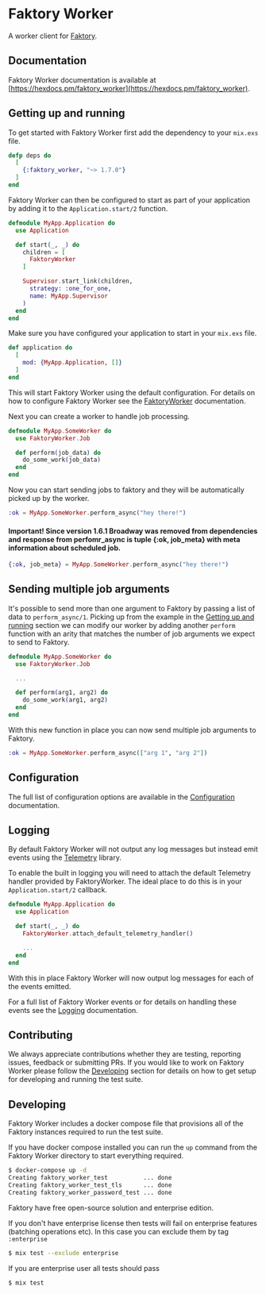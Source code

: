 # Faktory Worker

A worker client for [Faktory](https://github.com/contribsys/faktory).

## Documentation

Faktory Worker documentation is available at [https://hexdocs.pm/faktory_worker](https://hexdocs.pm/faktory_worker).

## Getting up and running

To get started with Faktory Worker first add the dependency to your `mix.exs` file.

```elixir
defp deps do
  [
    {:faktory_worker, "~> 1.7.0"}
  ]
end
```

Faktory Worker can then be configured to start as part of your application by adding it to the `Application.start/2` function.

```elixir
defmodule MyApp.Application do
  use Application

  def start(_, _) do
    children = [
      FaktoryWorker
    ]

    Supervisor.start_link(children,
      strategy: :one_for_one,
      name: MyApp.Supervisor
    )
  end
end
```

Make sure you have configured your application to start in your `mix.exs` file.

```elixir
def application do
  [
    mod: {MyApp.Application, []}
  ]
end
```

This will start Faktory Worker using the default configuration. For details on how to configure Faktory Worker
see the [FaktoryWorker](https://hexdocs.pm/faktory_worker/faktory-worker.html#content) documentation.

Next you can create a worker to handle job processing.

```elixir
defmodule MyApp.SomeWorker do
  use FaktoryWorker.Job

  def perform(job_data) do
    do_some_work(job_data)
  end
end
```

Now you can start sending jobs to faktory and they will be automatically picked up by the worker.

```elixir
:ok = MyApp.SomeWorker.perform_async("hey there!")
```
#### Important! Since version 1.6.1 Broadway was removed from dependencies and response from perfomr_async is tuple {:ok, job_meta} with meta information about scheduled job.
```elixir
{:ok, job_meta} = MyApp.SomeWorker.perform_async("hey there!")
```

## Sending multiple job arguments

It's possible to send more than one argument to Faktory by passing a list of data to `perform_async/1`. Picking up from the example in the [Getting up and running](#getting-up-and-running) section we can modify our worker by adding another `perform` function with an arity that matches the number of job arguments we expect to send to Faktory.

```elixir
defmodule MyApp.SomeWorker do
  use FaktoryWorker.Job

  ...

  def perform(arg1, arg2) do
    do_some_work(arg1, arg2)
  end
end
```

With this new function in place you can now send multiple job arguments to Faktory.

```elixir
:ok = MyApp.SomeWorker.perform_async(["arg 1", "arg 2"])
```

## Configuration

The full list of configuration options are available in the [Configuration](https://hexdocs.pm/faktory_worker/configuration.html#content) documentation.

## Logging

By default Faktory Worker will not output any log messages but instead emit events using the [Telemetry](https://github.com/beam-telemetry/telemetry) library.

To enable the built in logging you will need to attach the default Telemetry handler provided by FaktoryWorker. The ideal place to do this is in your `Application.start/2` callback.

```elixir
defmodule MyApp.Application do
  use Application

  def start(_, _) do
    FaktoryWorker.attach_default_telemetry_handler()

    ...
  end
end
```

With this in place Faktory Worker will now output log messages for each of the events emitted.

For a full list of Faktory Worker events or for details on handling these events see the [Logging](https://hexdocs.pm/faktory_worker/logging.html#content) documentation.

## Contributing

We always appreciate contributions whether they are testing, reporting issues, feedback or submitting PRs. If you would like to work on Faktory Worker please follow the [Developing](#developing) section for details on how to get setup for developing and running the test suite.

## Developing

Faktory Worker includes a docker compose file that provisions all of the Faktory instances required to run the test suite.

If you have docker compose installed you can run the `up` command from the Faktory Worker directory to start everything required.

```sh
$ docker-compose up -d
Creating faktory_worker_test          ... done
Creating faktory_worker_test_tls      ... done
Creating faktory_worker_password_test ... done
```


Faktory have free open-source solution and enterprise edition. 

If you don't have enterprise license then tests will fail on enterprise features (batching operations etc). In this case you can exclude them by tag `:enterprise`
```sh
$ mix test --exclude enterprise 
```

If you are enterprise user all tests should pass
```sh
$ mix test
```